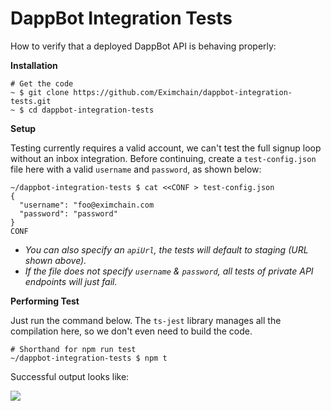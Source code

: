 # DappBot Integration Tests

How to verify that a deployed DappBot API is behaving properly:

**Installation**

```console
# Get the code
~ $ git clone https://github.com/Eximchain/dappbot-integration-tests.git
~ $ cd dappbot-integration-tests
```

**Setup**

Testing currently requires a valid account, we can't test the full signup loop without an inbox integration.  Before continuing, create a `test-config.json` file here with a valid `username` and `password`, as shown below:

```console
~/dappbot-integration-tests $ cat <<CONF > test-config.json
{
  "username": "foo@eximchain.com
  "password": "password"
}
CONF 
```

- *You can also specify an `apiUrl`, the tests will default to staging (URL shown above).*
- *If the file does not specify `username` & `password`, all tests of private API endpoints will just fail.*

**Performing Test**

Just run the command below.  The `ts-jest` library manages all the compilation here, so we don't even need to build the code.

```console
# Shorthand for npm run test
~/dappbot-integration-tests $ npm t
```

Successful output looks like:

![](https://user-images.githubusercontent.com/3820981/68163281-308f8e80-ff28-11e9-8d23-07c6c1422eb3.png)